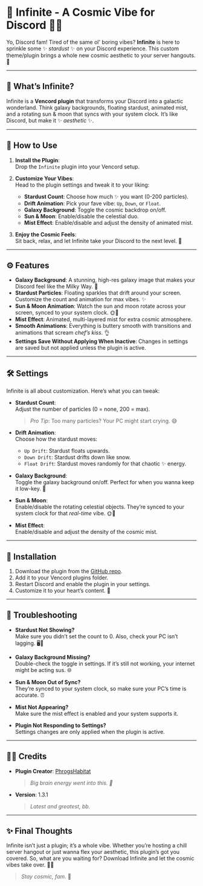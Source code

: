 # 🌌 Infinite - A Cosmic Vibe for Discord 🌙✨

Yo, Discord fam! Tired of the same ol' boring vibes? **Infinite** is here to sprinkle some ✨ *stardust* ✨ on your Discord experience. This custom theme/plugin brings a whole new cosmic aesthetic to your server hangouts. 🚀

---

## 🌟 What’s Infinite?

Infinite is a **Vencord plugin** that transforms your Discord into a galactic wonderland. Think galaxy backgrounds, floating stardust, animated mist, and a rotating sun & moon that syncs with your system clock. It’s like Discord, but make it ✨ *aesthetic* ✨.

---

## 🔧 How to Use

1. **Install the Plugin**:  
   Drop the `Infinite` plugin into your Vencord setup.

2. **Customize Your Vibes**:  
   Head to the plugin settings and tweak it to your liking:
   - **Stardust Count**: Choose how much ✨ you want (0-200 particles).
   - **Drift Animation**: Pick your fave vibe: `Up`, `Down`, or `Float`.
   - **Galaxy Background**: Toggle the cosmic backdrop on/off.
   - **Sun & Moon**: Enable/disable the celestial duo.
   - **Mist Effect**: Enable/disable and adjust the density of animated mist.

3. **Enjoy the Cosmic Feels**:  
   Sit back, relax, and let Infinite take your Discord to the next level. 🌌

---

## ⚙️ Features

- **Galaxy Background**: A stunning, high-res galaxy image that makes your Discord feel like the Milky Way. 🌠
- **Stardust Particles**: Floating sparkles that drift around your screen. Customize the count and animation for max vibes. ✨
- **Sun & Moon Animation**: Watch the sun and moon rotate across your screen, synced to your system clock. 🌞🌙
- **Mist Effect**: Animated, multi-layered mist for extra cosmic atmosphere.
- **Smooth Animations**: Everything is buttery smooth with transitions and animations that scream *chef’s kiss*. 👌
- **Settings Save Without Applying When Inactive**: Changes in settings are saved but not applied unless the plugin is active.

---

## 🛠️ Settings

Infinite is all about customization. Here’s what you can tweak:

- **Stardust Count**:  
  Adjust the number of particles (0 = none, 200 = max).  
  > *Pro Tip*: Too many particles? Your PC might start crying. 😅

- **Drift Animation**:  
  Choose how the stardust moves:
  - `Up Drift`: Stardust floats upwards.  
  - `Down Drift`: Stardust drifts down like snow.  
  - `Float Drift`: Stardust moves randomly for that chaotic ✨ energy.

- **Galaxy Background**:  
  Toggle the galaxy background on/off. Perfect for when you wanna keep it low-key. 🌌

- **Sun & Moon**:  
  Enable/disable the rotating celestial objects. They’re synced to your system clock for that *real-time* vibe. 🌞🌙

- **Mist Effect**:  
  Enable/disable and adjust the density of the cosmic mist.

---

## 🚀 Installation

1. Download the plugin from the [GitHub repo](https://github.com/PhrogsHabitat/HabitatRain).
2. Add it to your Vencord plugins folder.
3. Restart Discord and enable the plugin in your settings.
4. Customize it to your heart’s content. 💖

---

## 🛑 Troubleshooting

- **Stardust Not Showing?**  
  Make sure you didn’t set the count to 0. Also, check your PC isn’t lagging. 🖥️💨

- **Galaxy Background Missing?**  
  Double-check the toggle in settings. If it’s still not working, your internet might be acting sus. 🌐

- **Sun & Moon Out of Sync?**  
  They’re synced to your system clock, so make sure your PC’s time is accurate. ⏰

- **Mist Not Appearing?**  
  Make sure the mist effect is enabled and your system supports it.

- **Plugin Not Responding to Settings?**  
  Settings changes are only applied when the plugin is active.

---

## 🧑‍🚀 Credits

- **Plugin Creator**: [PhrogsHabitat](https://github.com/PhrogsHabitat)  
  > *Big brain energy went into this. 🐸*

- **Version**: 1.3.1  
  > *Latest and greatest, bb.*

---

## ✨ Final Thoughts

Infinite isn’t just a plugin; it’s a whole vibe. Whether you’re hosting a chill server hangout or just wanna flex your aesthetic, this plugin’s got you covered. So, what are you waiting for? Download Infinite and let the cosmic vibes take over. 🌌✨

> *Stay cosmic, fam.* 🚀